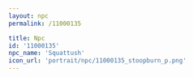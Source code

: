 ```yaml
---
layout: npc
permalink: /11000135

title: Npc
id: '11000135'
npc_name: 'Squattush'
icon_url: 'portrait/npc/11000135_stoopburn_p.png'
---
```

